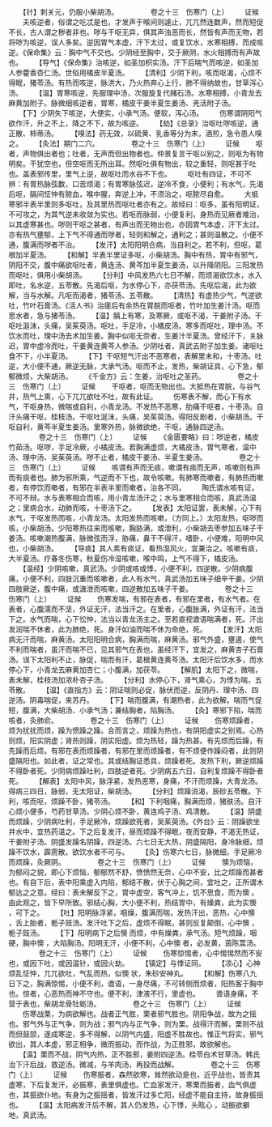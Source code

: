 <!-- { "loadSidebar": true } -->
　　【针】刺关元，仍服小柴胡汤。
　　
　　卷之十三　伤寒门（上）
　　证候
　　夫咳逆者，俗谓之吃忒是也，才发声于喉间则遽止，兀兀然连数声，然而短促不长，古人谓之秽者非也。哕与干呕无异，俱其声浊恶而长，然皆有声而无物，若将哕为咳逆，误人多矣。逆因胃气本虚，汗下太过，或复饮水，水寒相搏，而成咳逆。《保命集》云：胸中气不交也。少阴经至胸中，交于厥阴，水火相搏而有声故也。
　　【导气】《保命集》治咳逆，如圣加枳实汤。汗下后喘气而咳逆，如圣加人参藿香杏仁汤。世俗用橘皮半夏汤。
　　【清利】少阴下利，咳而呕渴，心烦不得眠，猪苓汤。有热而咳逆，脉洪大，乃火热奔心上行，肺不得纳故也，甘草泻心汤。
　　【温】胃寒咳逆，先服理中汤，次服旋复代赭石汤。水寒相搏，小青龙去麻黄加附子。脉微细咳逆者，胃寒，橘皮干姜半夏生姜汤、羌活附子汤。
　　【下】少阴失下咳逆，大便实，小承气汤。便软，泻心汤。
　　伤寒谓阴阳气欲作汗，升之不上，降之不下，故为咳逆。
　　【劫】《总录》治呕吐哕咳逆，通正散、柿蒂汤。
　　【嗅法】药无效，以硫黄、乳香等分为末，酒煎，急令患人嗅之。
　　【灸法】期门二穴。
　　
　　卷之十三　伤寒门（上）
　　证候
　　呕者，声物俱出者也；吐者，无声而但出物者也。仲景复言干呕以别之，则呕为有物明矣。干犹空也，但空呕而无所出耳。然呕吐俱有物出，较之重轻，则呕甚于吐也。盖表邪传里，里气上逆，故呕吐而水谷不下也。
　　呕吐有四证，不可不辨：有胃热脉弦数，口苦烦渴；有胃寒脉弦迟，逆冷不食，小便利；有水气，先渴后呕，膈间怔忡有脓血，喉中腥，奔逆上冲，不须治之，呕脓尽自愈。
　　大抵寒邪半表半里则多呕吐，及其里热而呕吐者亦有之。故经曰：呕多，虽有阳明证，不可攻之，为其气逆未收敛为实也。若呕而脉弱，小便复利，身热而见厥者难治，以其虚寒甚也。哕则干呕之甚者，有声出而无物出也，亦因胃气本虚，汗下太过。亦有热气壅郁，上下气不得通而哕者，轻则和解之，通利之；甚则温散之。小便不通，腹满而哕者不治。
　　【发汗】太阳阳明合病，当自利之。若不利，但呕，葛根加半夏汤。
　　【和解】半表半里证多呕，小柴胡汤。胸中有热，胃中有邪气，阴阳不交，腹中痛欲呕吐者，黄连汤、黄芩加半夏生姜汤，以升降阴阳。三阳发热而呕吐，俱用小柴胡汤。
　　【分利】中风发热六七日不解，而烦渴欲饮水，水入即吐，名水逆，五苓散。先渴后呕，为水停心下，亦茯苓汤。先呕后渴，此为欲解，当与水解。凡呕而渴者，猪苓汤、五苓散。
　　【清热】有虚热少气，气逆欲吐，竹叶石膏汤。《活人书》治瘥后有余热在胃脘而呕者，竹叶加生姜汁汤。呕而思水者，急与猪苓汤。
　　【温】膈上有寒，及寒厥，或呕不渴，干姜附子汤。干呕吐涎沫，头痛，吴茱萸汤。呕吐，手足冷，小橘皮汤。寒多而呕吐，理中汤。不饮水而吐，理中汤去术加生姜。胸中似呕无奈者，生姜汁半夏汤。曾经汗下，关脉迟，胃中虚冷而吐，干姜黄连黄芩人参汤。少阴吐者，真武去附子加生姜。诸呕吐食不下，小半夏汤。
　　【下】干呕短气汗出不恶寒者，表解里未和，十枣汤。吐逆，大小便不通，厥逆无脉，大承气汤。呕而不止，发热，柴胡证具，心下急，郁郁微烦，大柴胡汤。
　　《千金方》云：生姜，治呕吐之圣药。
　　
　　卷之十三　伤寒门（上）
　　证候
　　干呕者，呕而无物出也。大抵热在胃脘，与谷气并，热气上熏，心下兀兀欲吐不吐，故有此证。
　　伤寒表不解，而心下有水气，干呕身热，微喘或自利，小青龙汤。不发热不恶寒，肋痛干呕者，十枣汤。自汗头痛干呕，桂枝汤。干呕吐涎沫，头痛，吴茱萸汤。得阳反剧者，小柴胡汤。干呕自利，黄芩半夏生姜汤。里寒外热，脉微欲绝，干呕，通脉四逆汤。
　　
　　卷之十三　伤寒门（上）
　　证候
　　《金匮要略》曰：哕逆者，橘皮竹茹汤。呕哕，手足冷厥，小橘皮汤。若胸满虚烦，大橘皮汤，胃气寒者，温中汤、理中汤、吴茱萸汤。哕不止者，橘皮干姜汤、半夏生姜汤。
　　
　　卷之十三　伤寒门（上）
　　证候
　　咳谓有声而无痰，嗽谓有痰而无声，咳嗽则有声而有痰者也。肺为邪所乘，气逆而不下也，故令咳嗽。有肺寒而嗽者，有肺热而嗽者，有停饮而嗽者，有邪在半表半里而嗽者，治各不同。
　　陶氏谓水咳有证，不可不辩。水与表寒相合而咳，用小青龙汤汗之；水与里寒相合而咳，真武汤温之；里病合水，动肺而咳，十枣汤下之。
　　【发表】太阳证罢，表未解，心下有水气，干呕发热而咳，小青龙汤。太阳发热而咳嗽，（方同上。）太阳发热，呕哕而咳，小柴胡汤。少阳寒热往来而咳嗽，胸胁满，或泄利，小柴胡去枣参加五味子干姜汤。咳嗽潮热腹满，脉微弦而浮，胁痛，鼻干不得汗，嗜卧，小便难，阳明中风也，小柴胡汤。
　　【导痰】其人素有痰证，看热湿风火，宜兼治之。咳嗽有痰，大半夏汤。疗春冬伤寒，秋夏伤冷湿咳嗽，喉中鸣，上气不得下，橘皮汤。
　　【温经】少阴咳嗽，真武汤。少阴或咳或悸，小便不利，四逆散。少阴病腹痛，小便不利，四肢沉重而咳嗽者，此人有水气，真武汤加五味子细辛干姜。少阴四肢厥逆，腹中痛，或溏泄而咳嗽，四逆散加五味子干姜。
　　
　　卷之十三　伤寒门（上）
　　证候
　　伤寒发喘，有邪在表者，有邪在里者，有水气者。在表者，心腹濡而不坚，外证无汗，法当汗之。在里者，心腹胀满，外证有汗，法当下之。水气而喘，心下忪忡，法当以青龙汤主之。至若直视谵语喘满者，死。汗出发润喘不休者，此为肺绝，死。身汗如油而喘不休为命绝，死。
　　【发汗】太阳病无汗而喘，麻黄汤。太阳阳明合病，胸满而喘，麻黄汤。邪气外盛，壅遏，使气不利而喘者，虽汗而喘不已，见其邪气在表也，虽经汗下，宜发之，麻黄杏子石膏汤。误下太阳利不止，脉促，喘而有汗，葛根黄连黄芩汤。太阳汗后饮水多，而水停心下，小青龙去麻黄加杏仁；小腹满，加茯苓。
　　【解肌】太阳下之，微喘，表未解，桂枝汤加浓朴杏子汤。
　　【分利】水停心下，肾气乘心，为悸为喘，五苓散。
　　【温】《直指方》云：阴证喘则必促，脉伏而逆，反阴丹、理中汤、四逆汤。阴毒喘促，来苏丹。
　　【下】喘而腹满，有潮热者，此为欲解。喘而气促短，腹满，大柴胡汤、小承气汤；兼结胸者，陷胸汤。
　　【灸】寒邪下陷，喘而咳者，灸肺俞。
　　
　　卷之十三　伤寒门（上）
　　证候
　　伤寒烦躁者，烦为扰扰而烦，躁为愤躁之躁。合而言之，烦躁为热也，有阴阳虚实之别焉。心热则烦，阳实阴虚；肾热则躁，阴实阳虚。烦为热轻，躁为热甚。有先烦而后躁，有先躁而后烦。有邪在表而烦躁者，有邪在里而烦躁者，有不烦便作躁闷者，此则阴盛隔阳也。如此者，证之常也。其或结胸证悉具，烦躁者死。发热下利，厥逆烦躁不得卧者死。少阴病烦躁吐利，四肢逆者死。少阴病五六日，自利复烦躁不得卧者死。
　　【解表】太阳中风，脉浮紧，发热恶寒，身痛，不汗而烦躁，大青龙汤。得病三四日，脉弱，无太阳证，柴胡汤。
　　【分利】烦躁消渴，辰砂五苓散。下利，咳而呕，烦躁不卧，猪苓汤。
　　【和】下利咽痛，胸满而烦，猪肤汤。自汗心烦小便多，芍药甘草汤。少阴心烦不卧，黄连鸡子汤、鸡清散。
　　【温】阴盛而烦躁，少阴病吐利，手足厥冷，烦躁欲死者，吴茱萸汤。《外台》云：阴躁欲坐井水中，宜热药温之。下之后复发汗，昼而烦躁不得眠，夜而安静，不渴无热证，干姜附子汤。阴盛发躁名阴躁，四逆汤。六七日无大热，阴盛隔阳，身冷脉细，烦躁不饮水，霹雳散。欲饮水者不可与。
　　【灸】伤寒六七日，脉微细，手足厥冷而烦躁，灸厥阴。
　　
　　卷之十三　伤寒门（上）
　　证候
　　懊为烦恼， 为郁闷之貌，即心下烦恼，郁郁然不舒，愤愤然无奈，心中不安，比之烦躁而甚者也。有自下后，表中阳乘虚入内陷，郁结不散，伏于心胸之间，宜吐之，正所谓木郁达之之意。经曰：表未解反下之，胃中虚空，客气冲上，饥不思食，而为懊 。由此观之，皆下早所致。邪结心胸，大小便不利，热结胃中，有燥粪，此为实懊 ，可下之。
　　【吐】阳明脉浮紧，咽燥，腹满而喘，发热汗出，恶热，心中懊 ，舌上胎者，栀子豉汤。发汗吐下之后，虚烦不得眠，甚则反复颠倒，心中懊 ，栀子豉汤。
　　【下】阳明病下之后懊 而烦，中有燥粪，承气汤。短气烦躁，咽硬，胸中懊 ，大陷胸汤。阳明无汗，小便不利，心中懊 者，必发黄，茵陈蒿汤。
　　
　　卷之十三　伤寒门（上）
　　证候
　　伤寒惊惕者，心中惕惕然而不安也，或因下吐，或因温针，或因火劫。
　　【镇定】与悸证同。
　　【凉心】心神烦乱怔忡，兀兀欲吐，气乱而热，似懊 状，朱砂安神丸。
　　【和解】伤寒八九日下之，胸满惊惕，小便不利，谵语，一身尽痛，不可转侧而烦者，阳热客于胸中也。惊者，心恶热而神不守也。便不利，津液不行，里虚也。
　　谵语身痛，不营于表也，柴胡龙骨牡蛎汤。
　　
　　卷之十三　伤寒门（上）
　　证候
　　伤寒战栗，为病欲解也。战者正气胜，栗者邪气胜也。阴阳争战，故为之摇也。邪气外与正气争，则为战；邪气内与正气争，则为栗。战得汗而解，栗则不战而但鼓颔，遂成寒逆，多不得解，以阴气内盛，阳虚不胜故也。惟正气将实，邪气欲出，其人本虚，邪正相争，微而振动，而作战，为正胜邪，故欲解也。
　　【温】栗而不战，阴气内热，正不胜邪，姜附四逆汤。桂苓白术甘草汤。韩氏治下汗后战，救逆汤。微减，与羊肉汤，再投而战解。
　　
　　卷之十三　伤寒门（上）
　　证候
　　伤寒振者，森然欲寒，耸然欲动是也，近乎战也，皆责其虚寒，下后复发汗，必振寒，表里俱虚也。亡血家发汗，寒栗而振者，血气俱虚也，其振欲仆地。有身为之振摇者，皆发汗过多亡阳，经虚不能自主持，故身振摇也。
　　【温】太阳病发汗后不解，其人仍发热，心下悸，头眩心 ，动振欲擗地，真武汤。
